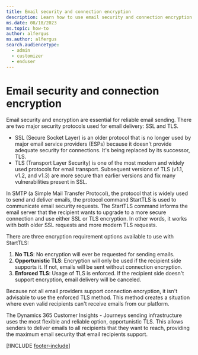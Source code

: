 ```yaml
---
title: Email security and connection encryption 
description: Learn how to use email security and connection encryption with Dynamics 365 Customer Insights - Journeys.
ms.date: 08/18/2023
ms.topic: how-to
author: alfergus
ms.author: alfergus
search.audienceType: 
  - admin
  - customizer
  - enduser
---
```


# Email security and connection encryption

Email security and encryption are essential for reliable email sending. There are two major security protocols used for email delivery: SSL and TLS.

- SSL (Secure Socket Layer) is an older protocol that is no longer used by major email service providers (ESPs) because it doesn't provide adequate security for connections. It's being replaced by its successor, TLS.
- TLS (Transport Layer Security) is one of the most modern and widely used protocols for email transport. Subsequent versions of TLS (v1.1, v1.2, and v1.3) are more secure than earlier versions and fix many vulnerabilities present in SSL.

In SMTP (a Simple Mail Transfer Protocol), the protocol that is widely used to send and deliver emails, the protocol command StartTLS is used to communicate email security requests. The StartTLS command informs the email server that the recipient wants to upgrade to a more secure connection and use either SSL or TLS encryption. In other words, it works with both older SSL requests and more modern TLS requests.

There are three encryption requirement options available to use with StartTLS:

1. **No TLS**: No encryption will ever be requested for sending emails.
1. **Opportunistic TLS**: Encryption will only be used if the recipient side supports it. If not, emails will be sent without connection encryption.
1. **Enforced TLS**: Usage of TLS is enforced. If the recipient side doesn't support encryption, email delivery will be canceled.

Because not all email providers support connection encryption, it isn't advisable to use the enforced TLS method. This method creates a situation where even valid recipients can't receive emails from our platform.

The Dynamics 365 Customer Insights - Journeys sending infrastructure uses the most flexible and reliable option, opportunistic TLS. This allows senders to deliver emails to all recipients that they want to reach, providing the maximum email security that email recipients support.

[!INCLUDE [footer-include](./includes/footer-banner.md)]
